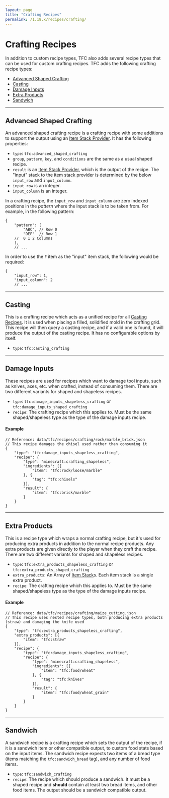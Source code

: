 ```yaml
---
layout: page
title: "Crafting Recipes"
permalink: /1.18.x/recipes/crafting/
---
```


# Crafting Recipes

In addition to custom recipe types, TFC also adds several recipe types that can be used for custom crafting recipes. TFC adds the following crafting recipe types:

<!-- Alphabetical Order Please!! -->

- [Advanced Shaped Crafting](#advanced-shaped-crafting)
- [Casting](#casting)
- [Damage Inputs](#damage-inputs)
- [Extra Products](#extra-products)
- [Sandwich](#sandwich)

<hr>

## Advanced Shaped Crafting

An advanced shaped crafting recipe is a crafting recipe with some additions to support the output using an [Item Stack Provider](../../data/common-types/#item-stack-providers). It has the following properties:

- `type`: `tfc:advanced_shaped_crafting`
- `group`, `pattern`, `key`, and `conditions` are the same as a usual shaped recipe.
- `result` is an [Item Stack Provider](../../data/common-types/#item-stack-providers), which is the output of the recipe. The "input" stack to the item stack provider is determined by the below `input_row` and `input_column`.
- `input_row` is an integer.
- `input_column` is an integer.

In a crafting recipe, the `input_row` and `input_column` are zero indexed positions in the *pattern* where the input stack is to be taken from. For example, in the following pattern:

```jsonc
{
    "pattern": [
        "ABC", // Row 0
        "DEF"  // Row 1
    //  0 1 2 Columns
    ],
    // ...
```

In order to use the `F` item as the "input" item stack, the following would be required:

```jsonc
{
    "input_row": 1,
    "input_column": 2
    // ...
```

<hr>

## Casting

This is a crafting recipe which acts as a unified recipe for all [Casting Recipes](../#casting). It is used when placing a filled, solidified mold in the crafting grid. This recipe will then query a casting recipe, and if a valid one is found, it will produce the output of the casting recipe. It has no configurable options by itself.

- `type`: `tfc:casting_crafting`

<hr>

## Damage Inputs

These recipes are used for recipes which want to damage tool inputs, such as knives, axes, etc. when crafted, instead of consuming them. There are two different variants for shaped and shapeless recipes.

- `type`: `tfc:damage_inputs_shapeless_crafting` or `tfc:damage_inputs_shaped_crafting`
- `recipe`: The crafting recipe which this applies to. Must be the same shaped/shapeless type as the type of the damage inputs recipe.

#### Example

```jsonc
// Reference: data/tfc/recipes/crafting/rock/marble_brick.json
// This recipe damages the chisel used rather than consuming it
{
    "type": "tfc:damage_inputs_shapeless_crafting",
    "recipe": {
        "type": "minecraft:crafting_shapeless",
        "ingredients": [{
            "item": "tfc:rock/loose/marble"
        }, {
            "tag": "tfc:chisels"
        }],
        "result": {
            "item": "tfc:brick/marble"
        }
    }
}
```

<hr>

## Extra Products

This is a recipe type which wraps a normal crafting recipe, but it's used for producing extra products in addition to the normal recipe products. Any extra products are given directly to the player when they craft the recipe. There are two different variants for shaped and shapeless recipes.

- `type`: `tfc:extra_products_shapeless_crafting` or `tfc:extra_products_shaped_crafting`
- `extra_products`: An Array of [Item Stack](../../data/common-types/#item-stack)s. Each item stack is a single extra product.
- `recipe`: The crafting recipe which this applies to. Must be the same shaped/shapeless type as the type of the damage inputs recipe.

#### Example

```jsonc
// Reference: data/tfc/recipes/crafting/maize_cutting.json
// This recipe uses nested recipe types, both producing extra products (straw) and damaging the knife used
{
    "type": "tfc:extra_products_shapeless_crafting",
    "extra_products": [{
        "item": "tfc:straw"
    }],
    "recipe": {
        "type": "tfc:damage_inputs_shapeless_crafting",
        "recipe": {
            "type": "minecraft:crafting_shapeless",
            "ingredients": [{
                "item": "tfc:food/wheat"
            }, {
                "tag": "tfc:knives"
            }],
            "result": {
                "item": "tfc:food/wheat_grain"
            }
        }
    }
}
```

<hr>

## Sandwich

A sandwich recipe is a crafting recipe which sets the output of the recipe, if it is a sandwich item or other compatible output, to custom food stats based on the input items. The sandwich recipe expects two items of a bread type (items matching the `tfc:sandwich_bread` tag), and any number of food items.

- `type`: `tfc:sandwich_crafting`
- `recipe`: The recipe which should produce a sandwich. It must be a shaped recipe and **should** contain at least two bread items, and other food items. The output should be a sandwich compatible output.